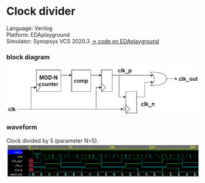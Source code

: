 # Clock divider

Language: Verilog   
Platform: EDAplayground  
Simulator: Synopsys VCS 2020.3
[-> code on EDAplayground](https://www.edaplayground.com/x/QVTV)

### block diagram
![block_diagram](pic/bd.png)

### waveform
Clock divided by 5 (parameter N=5).
![waveform](pic/wv.png)

